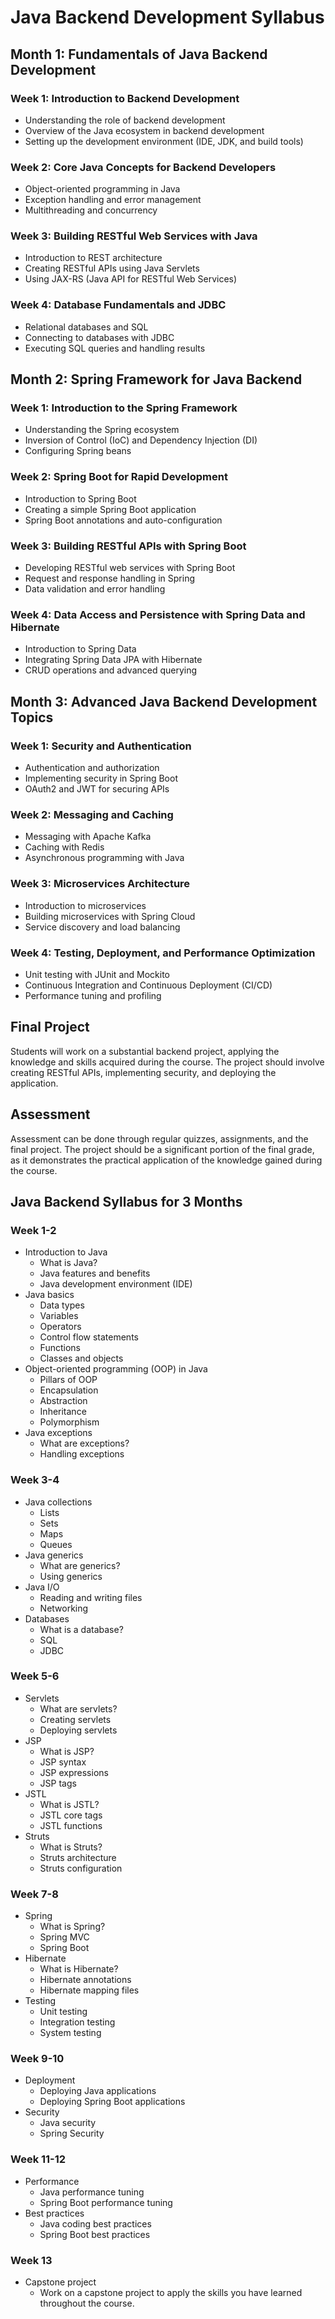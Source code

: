 # Java Backend Development Syllabus

## Month 1: Fundamentals of Java Backend Development

### Week 1: Introduction to Backend Development
- Understanding the role of backend development
- Overview of the Java ecosystem in backend development
- Setting up the development environment (IDE, JDK, and build tools)

### Week 2: Core Java Concepts for Backend Developers
- Object-oriented programming in Java
- Exception handling and error management
- Multithreading and concurrency

### Week 3: Building RESTful Web Services with Java
- Introduction to REST architecture
- Creating RESTful APIs using Java Servlets
- Using JAX-RS (Java API for RESTful Web Services)

### Week 4: Database Fundamentals and JDBC
- Relational databases and SQL
- Connecting to databases with JDBC
- Executing SQL queries and handling results

## Month 2: Spring Framework for Java Backend

### Week 1: Introduction to the Spring Framework
- Understanding the Spring ecosystem
- Inversion of Control (IoC) and Dependency Injection (DI)
- Configuring Spring beans

### Week 2: Spring Boot for Rapid Development
- Introduction to Spring Boot
- Creating a simple Spring Boot application
- Spring Boot annotations and auto-configuration

### Week 3: Building RESTful APIs with Spring Boot
- Developing RESTful web services with Spring Boot
- Request and response handling in Spring
- Data validation and error handling

### Week 4: Data Access and Persistence with Spring Data and Hibernate
- Introduction to Spring Data
- Integrating Spring Data JPA with Hibernate
- CRUD operations and advanced querying

## Month 3: Advanced Java Backend Development Topics

### Week 1: Security and Authentication
- Authentication and authorization
- Implementing security in Spring Boot
- OAuth2 and JWT for securing APIs

### Week 2: Messaging and Caching
- Messaging with Apache Kafka
- Caching with Redis
- Asynchronous programming with Java

### Week 3: Microservices Architecture
- Introduction to microservices
- Building microservices with Spring Cloud
- Service discovery and load balancing

### Week 4: Testing, Deployment, and Performance Optimization
- Unit testing with JUnit and Mockito
- Continuous Integration and Continuous Deployment (CI/CD)
- Performance tuning and profiling

## Final Project
Students will work on a substantial backend project, applying the knowledge and skills acquired during the course. The project should involve creating RESTful APIs, implementing security, and deploying the application.

## Assessment
Assessment can be done through regular quizzes, assignments, and the final project. The project should be a significant portion of the final grade, as it demonstrates the practical application of the knowledge gained during the course.



## Java Backend Syllabus for 3 Months

### Week 1-2

* Introduction to Java
    * What is Java?
    * Java features and benefits
    * Java development environment (IDE)
* Java basics
    * Data types
    * Variables
    * Operators
    * Control flow statements
    * Functions
    * Classes and objects
* Object-oriented programming (OOP) in Java
    * Pillars of OOP
    * Encapsulation
    * Abstraction
    * Inheritance
    * Polymorphism
* Java exceptions
    * What are exceptions?
    * Handling exceptions

### Week 3-4

* Java collections
    * Lists
    * Sets
    * Maps
    * Queues
* Java generics
    * What are generics?
    * Using generics
* Java I/O
    * Reading and writing files
    * Networking
* Databases
    * What is a database?
    * SQL
    * JDBC

### Week 5-6

* Servlets
    * What are servlets?
    * Creating servlets
    * Deploying servlets
* JSP
    * What is JSP?
    * JSP syntax
    * JSP expressions
    * JSP tags
* JSTL
    * What is JSTL?
    * JSTL core tags
    * JSTL functions
* Struts
    * What is Struts?
    * Struts architecture
    * Struts configuration

### Week 7-8

* Spring
    * What is Spring?
    * Spring MVC
    * Spring Boot
* Hibernate
    * What is Hibernate?
    * Hibernate annotations
    * Hibernate mapping files
* Testing
    * Unit testing
    * Integration testing
    * System testing

### Week 9-10

* Deployment
    * Deploying Java applications
    * Deploying Spring Boot applications
* Security
    * Java security
    * Spring Security

### Week 11-12

* Performance
    * Java performance tuning
    * Spring Boot performance tuning
* Best practices
    * Java coding best practices
    * Spring Boot best practices

### Week 13

* Capstone project
    * Work on a capstone project to apply the skills you have learned throughout the course.

